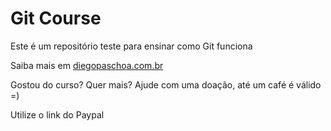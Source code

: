 # Git Course

Este é um repositório teste para ensinar como Git funciona

Saiba mais em [diegopaschoa.com.br](http://diegopaschoa.com.br)

Gostou do curso? Quer mais? Ajude com uma doação, até um café é válido =)


Utilize o link do Paypal
